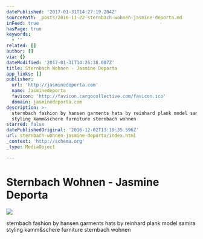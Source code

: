 ```yaml
---
datePublished: '2017-01-31T14:27:19.204Z'
sourcePath: _posts/2016-11-22-sternbach-wohnen-jasmine-deporta.md
inFeed: true
hasPage: true
keywords:
  - ''
related: []
author: []
via: {}
dateModified: '2017-01-31T14:26:38.007Z'
title: Sternbach Wohnen - Jasmine Deporta
app_links: []
publisher:
  url: 'http://jasminedeporta.com'
  name: Jasminedeporta
  favicon: 'http://favicon.cargocollective.com/favicon.ico'
  domain: jasminedeporta.com
description: >-
  sternbach fashion by hansen garments hats by reinhard plank model samira
  styling kamm&schere furniture sternbach wohnen
starred: false
datePublishedOriginal: '2016-12-02T13:19:35.596Z'
url: sternbach-wohnen-jasmine-deporta/index.html
_context: 'http://schema.org'
_type: MediaObject

---
```

# Sternbach Wohnen - Jasmine Deporta

<article style=""><img src="https://imgflo.herokuapp.com/graph/2b2431f8e7ba7b0/ed1f7324ac49ee37dd63a7c217abb8b2/noop.jpg?input=http%3A%2F%2Fpayload475.cargocollective.com%2F1%2F1%2F62616%2F11801579%2Fprt_400x658_1469825035_2x.JPG" /><p>sternbach fashion by hansen garments hats by reinhard plank model samira styling kamm&amp;schere furniture sternbach wohnen</p></article>